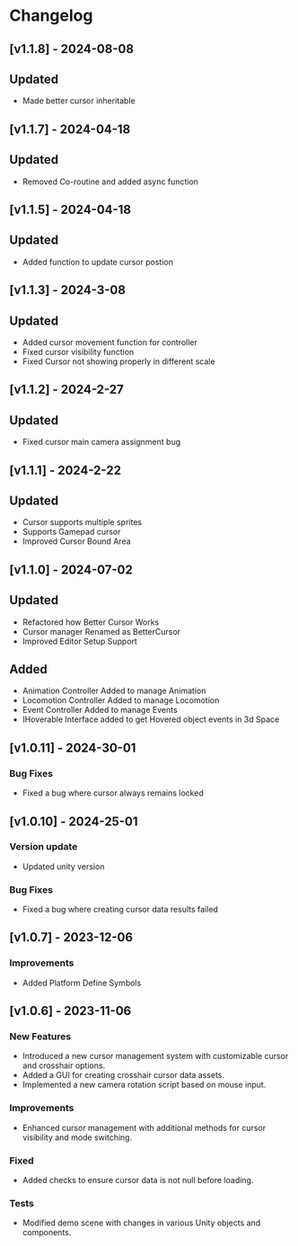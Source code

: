# Changelog


## [v1.1.8] - 2024-08-08

## Updated

+ Made better cursor inheritable


## [v1.1.7] - 2024-04-18

## Updated

+ Removed Co-routine and added async function



## [v1.1.5] - 2024-04-18

## Updated

+ Added function to update cursor postion


## [v1.1.3] - 2024-3-08

## Updated

+ Added cursor movement function for controller
+ Fixed cursor visibility function
+ Fixed Cursor not showing properly in different scale

## [v1.1.2] - 2024-2-27

## Updated
+ Fixed cursor main camera assignment bug



## [v1.1.1] - 2024-2-22

## Updated
+ Cursor supports multiple sprites
+ Supports Gamepad cursor
+ Improved Cursor Bound Area



## [v1.1.0] - 2024-07-02

## Updated
+ Refactored how Better Cursor Works
+ Cursor manager Renamed as BetterCursor
+ Improved Editor Setup Support


## Added
+ Animation Controller Added to manage Animation
+ Locomotion Controller Added to manage Locomotion
+ Event Controller Added to manage Events
+ IHoverable Interface added to get Hovered object events in 3d Space

## [v1.0.11] - 2024-30-01


### Bug Fixes

+  Fixed a bug where cursor always remains locked



## [v1.0.10] - 2024-25-01

### Version update

+ Updated unity version

### Bug Fixes

+  Fixed a bug where creating cursor data results failed



## [v1.0.7] - 2023-12-06


### Improvements

+  Added Platform Define Symbols



## [v1.0.6] - 2023-11-06

### New Features

+ Introduced a new cursor management system with customizable cursor and crosshair options.
+ Added a GUI for creating crosshair cursor data assets.
+ Implemented a new camera rotation script based on mouse input.

### Improvements

+  Enhanced cursor management with additional methods for cursor visibility and mode switching.


### Fixed

+  Added checks to ensure cursor data is not null before loading.


### Tests

+ Modified demo scene with changes in various Unity objects and components.


